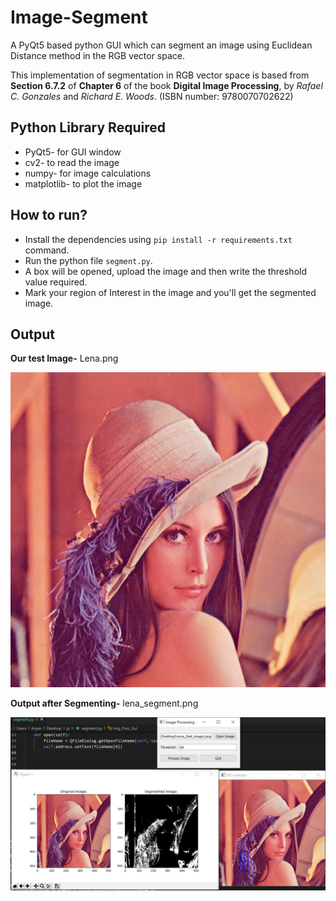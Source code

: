 # Image-Segment
A PyQt5 based python GUI which can segment an image using Euclidean Distance method in the RGB vector space. 

This implementation of segmentation in RGB vector space is based from **Section 6.7.2** of **Chapter 6** of the book **Digital Image Processing**, by *Rafael C. Gonzales* and *Richard E. Woods*. (ISBN number: 9780070702622)

## Python Library Required
* PyQt5- for GUI window
* cv2- to read the image
* numpy- for image calculations
* matplotlib- to plot the image

## How to run?
* Install the dependencies using ``` pip install -r requirements.txt ``` command.
* Run the python file ```segment.py```.
* A box will be opened, upload the image and then write the threshold value required.
* Mark your region of Interest in the image and you'll get the segmented image. 


## Output
**Our test Image-** Lena.png

![Test Image Lena](https://github.com/ansh422/Image-Segment/blob/main/Lena.png?raw=true)

**Output after Segmenting-** lena_segment.png

![Segmented Image Lena](https://github.com/ansh422/Image-Segment/blob/main/lena_segment.PNG?raw=true)
